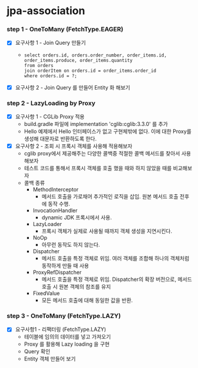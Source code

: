 # jpa-association

### step 1 - OneToMany (FetchType.EAGER)

- [x] 요구사항 1 - Join Query 만들기
  - ```angular2html
    select orders.id, orders.order_number, order_items.id, order_items.produce, order_items.quantity
    from orders
    join orderItem on orders.id = order_items.order_id
    where orders.id = ?;
    ```
- [x] 요구사항 2 - Join Query 를 만들어 Entity 화 해보기

### step 2 - LazyLoading by Proxy

- [x] 요구사항 1 - CGLib Proxy 적용
  - build.gradle 파일에 implementation 'cglib:cglib:3.3.0' 를 추가
  - Hello 예제에서 Hello 인터페이스가 없고 구현체밖에 없다. 이에 대한 Proxy를 생성해 대문자로 반환하도록 한다.
- [x] 요구사항 2 - 조회 시 프록시 객체를 사용해 적용해보자
  - cglib proxy에서 제공해주는 다양한 콜백중 적절한 콜백 메서드를 찾아서 사용해보자
  - 테스트 코드를 통해서 프록시 객체를 호출 했을 때와 하지 않았을 때를 비교해보자
  - 콜백 종류
    - MethodInterceptor
      - 메서드 호출을 가로채어 추가적인 로직을 삽입. 원본 메서드 호출 전후에 동작 수행.
    - InvocationHandler
      - dynamic JDK 프록시에서 사용.
    - LazyLoader
      - 프록시 객체가 실제로 사용될 때까지 객체 생성을 지연시킨다.
    - NoOp
      - 아무런 동작도 하지 않는다.
    - Dispatcher
      - 메서드 호출을 특정 객체로 위임. 여러 객체를 조합해 하나의 객체처럼 동작하게 만들 때 사용
    - ProxyRefDispatcher
      - 메서드 호출을 특정 객체로 위임. Dispatcher의 확장 버전으로, 메서드 호출 시 원본 객체의 참조를 유지
    - FixedValue
      - 모든 메서드 호출에 대해 동일한 값을 반환.

### step 3 - OneToMany (FetchType.LAZY)

- [x] 요구사항1 - 리팩터링 (FetchType.LAZY)
  - 테이블에 임의의 데이터를 넣고 가져오기
  - Proxy 를 활용해 Lazy loading 을 구현
  - Query 확인
  - Entity 객체 만들어 보기
    
    
